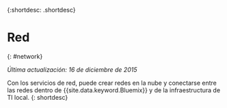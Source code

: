 {:shortdesc: .shortdesc} 

# Red
{: #network}

*Última actualización: 16 de diciembre de 2015*

Con los servicios de red, puede crear redes en la nube y conectarse entre las redes dentro de {{site.data.keyword.Bluemix}} y de la infraestructura de TI local.
{: shortdesc}

